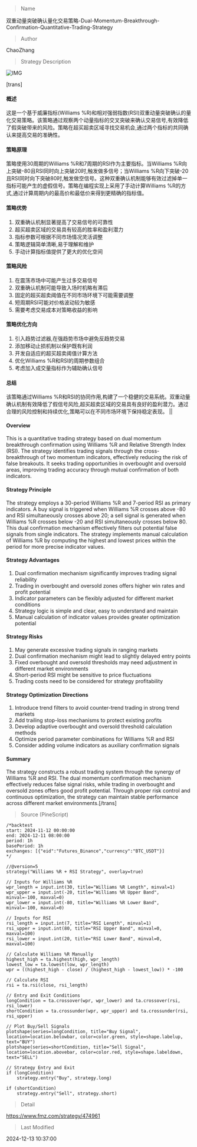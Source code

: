 
> Name

双重动量突破确认量化交易策略-Dual-Momentum-Breakthrough-Confirmation-Quantitative-Trading-Strategy

> Author

ChaoZhang

> Strategy Description

![IMG](https://www.fmz.com/upload/asset/c396085912c9e11605.png)

[trans]
#### 概述
这是一个基于威廉指标(Williams %R)和相对强弱指数(RSI)双重动量突破确认的量化交易策略。该策略通过观察两个动量指标的交叉突破来确认交易信号,有效降低了假突破带来的风险。策略在超买超卖区域寻找交易机会,通过两个指标的共同确认来提高交易的准确性。

#### 策略原理
策略使用30周期的Williams %R和7周期的RSI作为主要指标。当Williams %R向上突破-80且RSI同时向上突破20时,触发做多信号；当Williams %R向下突破-20且RSI同时向下突破80时,触发做空信号。这种双重确认机制能够有效过滤掉单一指标可能产生的虚假信号。策略在编程实现上采用了手动计算Williams %R的方式,通过计算周期内的最高价和最低价来得到更精确的指标值。

#### 策略优势
1. 双重确认机制显著提高了交易信号的可靠性
2. 超买超卖区域的交易具有较高的胜率和盈利潜力
3. 指标参数可根据不同市场情况灵活调整
4. 策略逻辑简单清晰,易于理解和维护
5. 手动计算指标值提供了更大的优化空间

#### 策略风险
1. 在震荡市场中可能产生过多交易信号
2. 双重确认机制可能导致入场时机略有滞后
3. 固定的超买超卖阈值在不同市场环境下可能需要调整
4. 短周期RSI可能对价格波动较为敏感
5. 需要考虑交易成本对策略收益的影响

#### 策略优化方向
1. 引入趋势过滤器,在强趋势市场中避免反趋势交易
2. 添加移动止损机制以保护既有利润
3. 开发自适应的超买超卖阈值计算方法
4. 优化Williams %R和RSI的周期参数组合
5. 考虑加入成交量指标作为辅助确认信号

#### 总结
该策略通过Williams %R和RSI的协同作用,构建了一个稳健的交易系统。双重动量确认机制有效降低了假信号风险,超买超卖区域的交易具有良好的盈利潜力。通过合理的风险控制和持续优化,策略可以在不同市场环境下保持稳定表现。 || 

#### Overview
This is a quantitative trading strategy based on dual momentum breakthrough confirmation using Williams %R and Relative Strength Index (RSI). The strategy identifies trading signals through the cross-breakthrough of two momentum indicators, effectively reducing the risk of false breakouts. It seeks trading opportunities in overbought and oversold areas, improving trading accuracy through mutual confirmation of both indicators.

#### Strategy Principle
The strategy employs a 30-period Williams %R and 7-period RSI as primary indicators. A buy signal is triggered when Williams %R crosses above -80 and RSI simultaneously crosses above 20; a sell signal is generated when Williams %R crosses below -20 and RSI simultaneously crosses below 80. This dual confirmation mechanism effectively filters out potential false signals from single indicators. The strategy implements manual calculation of Williams %R by computing the highest and lowest prices within the period for more precise indicator values.

#### Strategy Advantages
1. Dual confirmation mechanism significantly improves trading signal reliability
2. Trading in overbought and oversold zones offers higher win rates and profit potential
3. Indicator parameters can be flexibly adjusted for different market conditions
4. Strategy logic is simple and clear, easy to understand and maintain
5. Manual calculation of indicator values provides greater optimization potential

#### Strategy Risks
1. May generate excessive trading signals in ranging markets
2. Dual confirmation mechanism might lead to slightly delayed entry points
3. Fixed overbought and oversold thresholds may need adjustment in different market environments
4. Short-period RSI might be sensitive to price fluctuations
5. Trading costs need to be considered for strategy profitability

#### Strategy Optimization Directions
1. Introduce trend filters to avoid counter-trend trading in strong trend markets
2. Add trailing stop-loss mechanisms to protect existing profits
3. Develop adaptive overbought and oversold threshold calculation methods
4. Optimize period parameter combinations for Williams %R and RSI
5. Consider adding volume indicators as auxiliary confirmation signals

#### Summary
The strategy constructs a robust trading system through the synergy of Williams %R and RSI. The dual momentum confirmation mechanism effectively reduces false signal risks, while trading in overbought and oversold zones offers good profit potential. Through proper risk control and continuous optimization, the strategy can maintain stable performance across different market environments.[/trans]



> Source (PineScript)

``` pinescript
/*backtest
start: 2024-11-12 00:00:00
end: 2024-12-11 08:00:00
period: 1h
basePeriod: 1h
exchanges: [{"eid":"Futures_Binance","currency":"BTC_USDT"}]
*/

//@version=5
strategy("Williams %R + RSI Strategy", overlay=true)

// Inputs for Williams %R
wpr_length = input.int(30, title="Williams %R Length", minval=1)
wpr_upper = input.int(-20, title="Williams %R Upper Band", minval=-100, maxval=0)
wpr_lower = input.int(-80, title="Williams %R Lower Band", minval=-100, maxval=0)

// Inputs for RSI
rsi_length = input.int(7, title="RSI Length", minval=1)
rsi_upper = input.int(80, title="RSI Upper Band", minval=0, maxval=100)
rsi_lower = input.int(20, title="RSI Lower Band", minval=0, maxval=100)

// Calculate Williams %R Manually
highest_high = ta.highest(high, wpr_length)
lowest_low = ta.lowest(low, wpr_length)
wpr = ((highest_high - close) / (highest_high - lowest_low)) * -100

// Calculate RSI
rsi = ta.rsi(close, rsi_length)

// Entry and Exit Conditions
longCondition = ta.crossover(wpr, wpr_lower) and ta.crossover(rsi, rsi_lower)
shortCondition = ta.crossunder(wpr, wpr_upper) and ta.crossunder(rsi, rsi_upper)

// Plot Buy/Sell Signals
plotshape(series=longCondition, title="Buy Signal", location=location.belowbar, color=color.green, style=shape.labelup, text="BUY")
plotshape(series=shortCondition, title="Sell Signal", location=location.abovebar, color=color.red, style=shape.labeldown, text="SELL")

// Strategy Entry and Exit
if (longCondition)
    strategy.entry("Buy", strategy.long)

if (shortCondition)
    strategy.entry("Sell", strategy.short)

```

> Detail

https://www.fmz.com/strategy/474961

> Last Modified

2024-12-13 10:37:00
